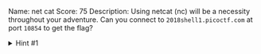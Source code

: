 Name: net cat
Score: 75
Description: Using netcat (nc) will be a necessity throughout your adventure. Can you connect to <code>2018shell1.picoctf.com</code> at port <code>10854</code> to get the flag?
<details><summary>Hint #1</summary>nc <a href="https://linux.die.net/man/1/nc">tutorial</a></details>